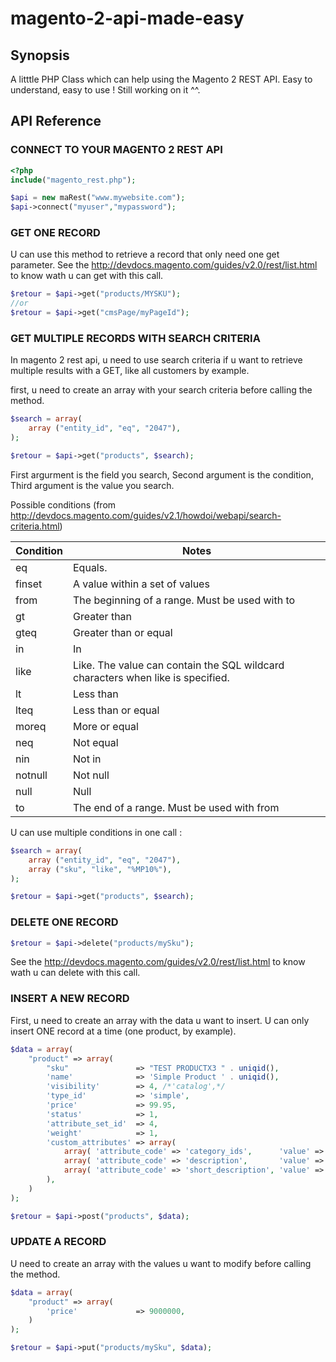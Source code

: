 # magento-2-api-made-easy
## Synopsis
A litttle PHP Class which can help using the Magento 2 REST API. Easy to understand, easy to use ! Still working on it ^^.

## API Reference

### CONNECT TO YOUR MAGENTO 2 REST API
```php
<?php
include("magento_rest.php");

$api = new maRest("www.mywebsite.com");   
$api->connect("myuser","mypassword");
```

### GET ONE RECORD
U can use this method to retrieve a record that only need one get parameter.
See the http://devdocs.magento.com/guides/v2.0/rest/list.html to know wath u can get with this call.
```php
$retour = $api->get("products/MYSKU");
//or
$retour = $api->get("cmsPage/myPageId");
```

### GET MULTIPLE RECORDS WITH SEARCH CRITERIA
In magento 2 rest api, u need to use search criteria if u want to retrieve multiple results with a GET, like all customers by example.

first, u need to create an array with your search criteria before calling the method.
```php
$search = array(
    array ("entity_id", "eq", "2047"),
);

$retour = $api->get("products", $search);
```
First argurment is the field you search, Second argument is the condition, Third argument is the value you search.

Possible conditions (from http://devdocs.magento.com/guides/v2.1/howdoi/webapi/search-criteria.html)

| Condition |	Notes |
| --- | --- |
| eq |	Equals. |
| finset | A value within a set of values |
| from | The beginning of a range. Must be used with to |
| gt | Greater than |
| gteq | Greater than or equal |
| in | In |
| like | Like. The value can contain the SQL wildcard characters when like is specified. |
| lt | Less than |
| lteq | Less than or equal |
| moreq | More or equal |
| neq | Not equal |
| nin | Not in |
| notnull | Not null |
| null |Null |
| to | The end of a range. Must be used with from |

U can use multiple conditions in one call :
```php
$search = array(
    array ("entity_id", "eq", "2047"),
    array ("sku", "like", "%MP10%"),
);

$retour = $api->get("products", $search);
```

### DELETE ONE RECORD
```php
$retour = $api->delete("products/mySku");
```
See the http://devdocs.magento.com/guides/v2.0/rest/list.html to know wath u can delete with this call.

### INSERT A NEW RECORD
First, u need to create an array with the data u want to insert. U can only insert ONE record at a time (one product, by example).
```php
$data = array(
    "product" => array(
        "sku"               => "TEST PRODUCTX3 " . uniqid(),
        'name'              => 'Simple Product ' . uniqid(),
        'visibility'        => 4, /*'catalog',*/
        'type_id'           => 'simple',
        'price'             => 99.95,
        'status'            => 1,
        'attribute_set_id'  => 4,
        'weight'            => 1,
        'custom_attributes' => array(
            array( 'attribute_code' => 'category_ids',      'value' => ["11"] ),
            array( 'attribute_code' => 'description',       'value' => 'Simple Description' ),
            array( 'attribute_code' => 'short_description', 'value' => 'Simple  Short Description' ),
        ),
    )
);

$retour = $api->post("products", $data);
```

### UPDATE A RECORD
U need to create an array with the values u want to modify before calling the method.
```php
$data = array(
    "product" => array(
        'price'             => 9000000,
    )
);

$retour = $api->put("products/mySku", $data);
```
